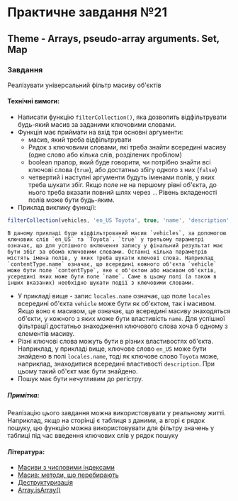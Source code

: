 # Практичне завдання №21

## Theme - Arrays, pseudo-array arguments. Set, Map
    

### Завдання

Реалізувати універсальний фільтр масиву об'єктів

#### Технічні вимоги:
- Написати функцію `filterCollection()`, яка дозволить відфільтрувати будь-який масив за заданими ключовими словами.
- Функція має приймати на вхід три основні аргументи:
   - масив, який треба відфільтрувати
   - Рядок з ключовими словами, які треба знайти всередині масиву (одне слово або кілька слів, розділених пробілом)
   - boolean прапор, який буде говорити, чи потрібно знайти всі ключові слова (`true`), або достатньо збігу одного з них (`false`)
   - четвертий і наступні аргументи будуть іменами полів, у яких треба шукати збіг. Якщо поле не на першому рівні об'єкта, до нього треба вказати повний шлях через `.`. Рівень вкладеності полів може бути будь-яким.
- Приклад виклику функції:

```javascript
filterCollection(vehicles, 'en_US Toyota', true, 'name', 'description', 'contentType.name', 'locales.name', 'locales.description')
```
    В даному прикладі буде відфільтрований масив `vehicles`, за допомогою ключових слів `en_US` та `Toyota`. `true` у третьому параметрі означає, що для успішного включення запису у фінальний результат має бути збіг за обома ключовими словами. Останні кілька параметрів містять імена полів, у яких треба шукати ключові слова. Наприклад `contentType.name` означає, що всередині кожного об'єкта `vehicle` може бути поле `contentType`, яке є об'єктом або масивом об'єктів, усередині яких може бути поле `name`. Саме в цьому полі (а також в інших вказаних) необхідно шукати події з ключовими словами.
- У прикладі вище - запис `locales.name` означає, що поле `locales` всередині об'єкта `vehicle` може бути як об'єктом, так і масивом. Якщо воно є масивом, це означає, що всередині масиву знаходяться об'єкти, у кожного з яких може бути властивість `name`. Для успішної фільтрації достатньо знаходження ключового слова хоча б одному з елементів масиву.
- Різні ключові слова можуть бути в різних властивостях об'єкта. Наприклад, у прикладі вище, ключове слово `en_US` може бути знайдено в полі `locales.name`, тоді як ключове слово `Toyota` може, наприклад, знаходитися всередині властивості `description`. При цьому такий об'єкт має бути знайдено.
- Пошук має бути нечутливим до регістру.

##### Примітка:
Реалізацію цього завдання можна використовувати у реальному житті. Наприклад, якщо на сторінці є таблиця з даними, а вгорі є рядок пошуку, цю функцію можна використовувати для фільтру значень у таблиці під час введення ключових слів у рядок пошуку

#### Література:
- [Масиви з числовими індексами](http://learn.javascript.ru/array)
- [Масив: методи, що перебирають](http://learn.javascript.ru/array-iteration)
- [Деструктуризація](http://learn.javascript.ru/destructuring)
- [Array.isArray()](https://developer.mozilla.org/ru/docs/Web/JavaScript/Reference/Global_Objects/Array/isArray)

<!-- ### Данное задание не обязательно для выполнения

## Задание

Реализовать универсальный фильтр массива объектов

#### Технические требования:
- Написать функцию `filterCollection()`, которая позволит отфильтровать любой массив по заданным ключевым словам.
- Функция должна принимать на вход три основных аргумента:
  - массив, который надо отфильтровать
  - строку с ключевыми словами, которые надо найти внутри массива (одно слово или несколько слов, разделеных пробелом)
  - boolean флаг, который будет говорить, надо ли найти все ключевые слова (`true`), либо же достаточно совпадения одного из них (`false`)
  - четвертый и последующие аргументы будут являться именами полей, внутри которых надо искать совпадение. Если поле находится не на первом уровне объекта, к нему надо указать полный путь через `.`. Уровень вложенности полей может быть любой.
- Пример вызова функции:

```javascript
filterCollection(vehicles, 'en_US Toyota', true, 'name', 'description', 'contentType.name', 'locales.name', 'locales.description')
```
   В данном примере будет отфильтрован массив `vehicles`, с помощью ключевых слов `en_US` и `Toyota`. `true` в третьем параметре означает, что для успешного включения записи в финальный результат должно быть совпадение по обоим ключевым словам. Последние несколько параметров содержат имена полей, внутри которых надо искать ключевые слова. Например `contentType.name` означает, что внутри каждого объекта `vehicle` может быть поле `contentType`, которое является объектом или массивом объектов, внутри которых может быть поле `name`. Именно в этом поле (а также в других указанных) необходимо искать сопадения с ключевыми словами.
- В примере выше - запись `locales.name` означает, что поле `locales` внутри объекта `vehicle` может быть как объектом, так и массивом. Если оно является массивом, это значит, что внутри массива находятся объекты, у каждого из которых может быть свойство `name`. Для успешной фильтрации достаточно нахождения ключевого слова хотя бы в одном из элементов массива.
- Разные ключевые слова могут находиться в разных свойствах объекта. Например, в примере выше, ключевое слово `en_US` может быть найдено в поле `locales.name`, в то время как ключевое слово `Toyota` может, например, находиться внутри свойства `description`. При этом такой объект должен быть найден.
- Поиск должен быть нечувствительным к регистру.

##### Примечание: 
Реализацию данной задачи можно использовать в реальной жизни. Например, если на странице есть таблица с данными, а вверху есть строка поиска, данную функцию можно использовать для фильтра значений в таблице при вводе ключевых слов в строку поиска 

#### Литература:
- [Массивы с числовыми индексами](http://learn.javascript.ru/array)
- [Массив: перебирающие методы](http://learn.javascript.ru/array-iteration)
- [Деструктуризация](http://learn.javascript.ru/destructuring)
- [Array.isArray()](https://developer.mozilla.org/ru/docs/Web/JavaScript/Reference/Global_Objects/Array/isArray) -->